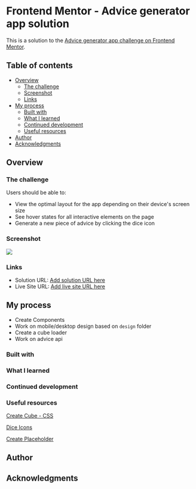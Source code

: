 # Frontend Mentor - Advice generator app solution

This is a solution to the [Advice generator app challenge on Frontend Mentor](https://www.frontendmentor.io/challenges/advice-generator-app-QdUG-13db).

## Table of contents

- [Overview](#overview)
  - [The challenge](#the-challenge)
  - [Screenshot](#screenshot)
  - [Links](#links)
- [My process](#my-process)
  - [Built with](#built-with)
  - [What I learned](#what-i-learned)
  - [Continued development](#continued-development)
  - [Useful resources](#useful-resources)
- [Author](#author)
- [Acknowledgments](#acknowledgments)

## Overview

### The challenge

Users should be able to:

- View the optimal layout for the app depending on their device's screen size
- See hover states for all interactive elements on the page
- Generate a new piece of advice by clicking the dice icon

### Screenshot

![](./screenshot.jpg)

### Links

- Solution URL: [Add solution URL here](https://your-solution-url.com)
- Live Site URL: [Add live site URL here](https://your-live-site-url.com)

## My process

- Create Components
- Work on mobile/desktop design based on `design` folder
- Create a cube loader
- Work on advice api

### Built with

### What I learned

### Continued development

### Useful resources

[Create Cube - CSS](https://codepen.io/desandro/pen/KRWjzm)

[Dice Icons](https://game-icons.net/tags/dice.html)

[Create Placeholder](https://medium.com/@divbydiv/css-only-content-placeholder-with-animation-aba4fc7d814)

## Author

## Acknowledgments
